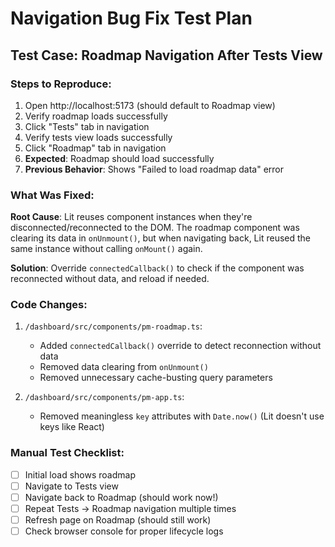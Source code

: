 # Navigation Bug Fix Test Plan

## Test Case: Roadmap Navigation After Tests View

### Steps to Reproduce:
1. Open http://localhost:5173 (should default to Roadmap view)
2. Verify roadmap loads successfully
3. Click "Tests" tab in navigation
4. Verify tests view loads successfully  
5. Click "Roadmap" tab in navigation
6. **Expected**: Roadmap should load successfully
7. **Previous Behavior**: Shows "Failed to load roadmap data" error

### What Was Fixed:

**Root Cause**: Lit reuses component instances when they're disconnected/reconnected to the DOM. The roadmap component was clearing its data in `onUnmount()`, but when navigating back, Lit reused the same instance without calling `onMount()` again.

**Solution**: Override `connectedCallback()` to check if the component was reconnected without data, and reload if needed.

### Code Changes:
1. `/dashboard/src/components/pm-roadmap.ts`:
   - Added `connectedCallback()` override to detect reconnection without data
   - Removed data clearing from `onUnmount()` 
   - Removed unnecessary cache-busting query parameters

2. `/dashboard/src/components/pm-app.ts`:
   - Removed meaningless `key` attributes with `Date.now()` (Lit doesn't use keys like React)

### Manual Test Checklist:
- [ ] Initial load shows roadmap
- [ ] Navigate to Tests view
- [ ] Navigate back to Roadmap (should work now!)
- [ ] Repeat Tests → Roadmap navigation multiple times
- [ ] Refresh page on Roadmap (should still work)
- [ ] Check browser console for proper lifecycle logs
